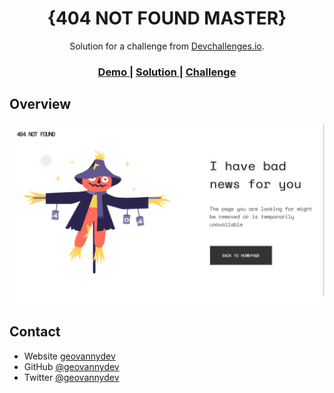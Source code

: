 <!-- Please update value in the {}  -->

<h1 align="center">{404 NOT FOUND MASTER}</h1>

<div align="center">
   Solution for a challenge from  <a href="http://devchallenges.io" target="_blank">Devchallenges.io</a>.
</div>

<div align="center">
  <h3>
    <a href="https://{your-demo-link.your-domain}">
      Demo
    </a>
    <span> | </span>
    <a href="https://{your-url-to-the-solution}">
      Solution
    </a>
    <span> | </span>
    <a href="https://devchallenges.io/challenges/wBunSb7FPrIepJZAg0sY">
      Challenge
    </a>
  </h3>
</div>

<!-- OVERVIEW -->

## Overview

![screenshot](captura.png)

## Contact

- Website [geovannydev](https://geovannydev.me)
- GitHub [@geovannydev](https://github.com/geovannydev)
- Twitter [@geovannydev](https://twitter.com/geovannydev)
